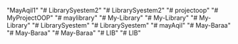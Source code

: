 "MayAqil1" 
"# LibrarySyestem2" 
"# LibrarySyestem2" 
"# projectoop" 
"# MyProjectOOP" 
"# maylibrary" 
"# My-Library" 
"# My-Library" 
"# My-Library" 
"# LibrarySyestem" 
"# LibrarySyestem" 
"# mayAqil" 
"# May-Baraa" 
"# May-Baraa" 
"# May-Baraa" 
"# LIB" 
"# LIB" 
